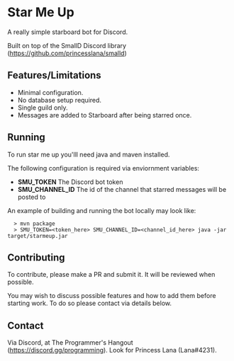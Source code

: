 # Star Me Up
A really simple starboard bot for Discord.

Built on top of the SmallD Discord library (https://github.com/princesslana/smalld)

## Features/Limitations

* Minimal configuration.
* No database setup required.
* Single guild only.
* Messages are added to Starboard after being starred once.

## Running

To run star me up you'lll need java and maven installed.

The following configuration is required via enviornment variables:

* **SMU_TOKEN** The Discord bot token
* **SMU_CHANNEL_ID** The id of the channel that starred messages will be posted to

An example of building and running the bot locally may look like:
```
  > mvn package
  > SMU_TOKEN=<token_here> SMU_CHANNEL_ID=<channel_id_here> java -jar target/starmeup.jar
```

## Contributing

To contribute, please make a PR and submit it.
It will be reviewed when possible.

You may wish to discuss possible features and how to add them before starting work.
To do so please contact via details below.

## Contact

Via Discord, at The Programmer's Hangout (https://discord.gg/programming).
Look for Princess Lana (Lana#4231).
